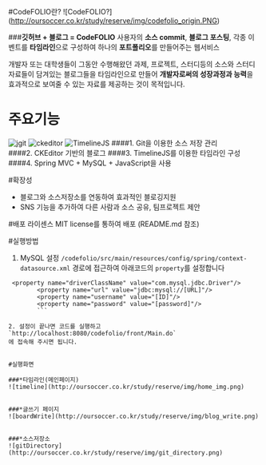 #CodeFOLIO란?
![CodeFOLIO?] (http://oursoccer.co.kr/study/reserve/img/codefolio_origin.PNG)

###**깃허브 + 블로그 = CodeFOLIO**
사용자의 **소스 commit**, **블로그 포스팅**, 각종 이벤트를 **타임라인**으로 구성하여 하나의 **포트폴리오**를 만들어주는 웹서비스

개발자 또는 대학생들이 그동안 수행해왔던 과제, 프로젝트, 스터디등의 소스와 스터디 자료들이 담겨있는 블로그들을 타임라인으로 만들어 
**개발자로써의 성장과정과 능력**을 효과적으로 보여줄 수 있는 자료를 제공하는 것이 목적입니다.




# 주요기능
![jgit](https://git-scm.com/images/logo@2x.png)  ![ckeditor](http://a.cksource.com/e/1/img/logo-ckeditor-h100.png)  ![TimelineJS](http://onmedia.dw-akademie.com/english/files/TimelineJS-logo-300x96.jpg)
####1. Git을 이용한 소스 저장 관리     
####2. CKEditor 기반의 블로그 
####3. TimelineJS를 이용한 타임라인 구성
####4. Spring MVC + MySQL + JavaScript을 사용




#확장성
- 블로그와 소스저장소를 연동하여 효과적인 블로깅지원
- SNS 기능을 추가하여 다른 사람과 소스 공유, 팀프로젝트 제안




#배포 라이센스
MIT license를 통하여 배포 (README.md 참조)




#실행방법
1. MySQL 설정
`/codefolio/src/main/resources/config/spring/context-datasource.xml` 경로에 접근하여
아래코드의 `property`를 설정합니다

```
 <property name="driverClassName" value="com.mysql.jdbc.Driver"/>
        <property name="url" value="jdbc:mysql://[URL]"/>
        <property name="username" value="[ID]"/>
        <property name="password" value="[password]"/>
        ```

2. 설정이 끝나면 코드를 실행하고 
`http://localhost:8080/codefolio/front/Main.do`
에 접속해 주시면 됩니다.


#실행화면

###*타임라인(메인페이지)
![timeline](http://oursoccer.co.kr/study/reserve/img/home_img.png)


###*글쓰기 페이지
![boardWrite](http://oursoccer.co.kr/study/reserve/img/blog_write.png)


###*소스저장소
![gitDirectory](http://oursoccer.co.kr/study/reserve/img/git_directory.png)









